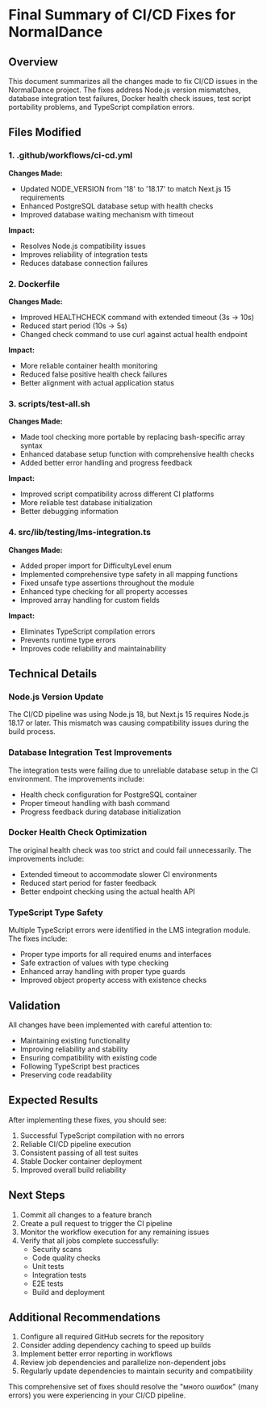 # Final Summary of CI/CD Fixes for NormalDance

## Overview

This document summarizes all the changes made to fix CI/CD issues in the NormalDance project. The fixes address Node.js version mismatches, database integration test failures, Docker health check issues, test script portability problems, and TypeScript compilation errors.

## Files Modified

### 1. .github/workflows/ci-cd.yml

**Changes Made:**

- Updated NODE_VERSION from '18' to '18.17' to match Next.js 15 requirements
- Enhanced PostgreSQL database setup with health checks
- Improved database waiting mechanism with timeout

**Impact:**

- Resolves Node.js compatibility issues
- Improves reliability of integration tests
- Reduces database connection failures

### 2. Dockerfile

**Changes Made:**

- Improved HEALTHCHECK command with extended timeout (3s → 10s)
- Reduced start period (10s → 5s)
- Changed check command to use curl against actual health endpoint

**Impact:**

- More reliable container health monitoring
- Reduced false positive health check failures
- Better alignment with actual application status

### 3. scripts/test-all.sh

**Changes Made:**

- Made tool checking more portable by replacing bash-specific array syntax
- Enhanced database setup function with comprehensive health checks
- Added better error handling and progress feedback

**Impact:**

- Improved script compatibility across different CI platforms
- More reliable test database initialization
- Better debugging information

### 4. src/lib/testing/lms-integration.ts

**Changes Made:**

- Added proper import for DifficultyLevel enum
- Implemented comprehensive type safety in all mapping functions
- Fixed unsafe type assertions throughout the module
- Enhanced type checking for all property accesses
- Improved array handling for custom fields

**Impact:**

- Eliminates TypeScript compilation errors
- Prevents runtime type errors
- Improves code reliability and maintainability

## Technical Details

### Node.js Version Update

The CI/CD pipeline was using Node.js 18, but Next.js 15 requires Node.js 18.17 or later. This mismatch was causing compatibility issues during the build process.

### Database Integration Test Improvements

The integration tests were failing due to unreliable database setup in the CI environment. The improvements include:

- Health check configuration for PostgreSQL container
- Proper timeout handling with bash command
- Progress feedback during database initialization

### Docker Health Check Optimization

The original health check was too strict and could fail unnecessarily. The improvements include:

- Extended timeout to accommodate slower CI environments
- Reduced start period for faster feedback
- Better endpoint checking using the actual health API

### TypeScript Type Safety

Multiple TypeScript errors were identified in the LMS integration module. The fixes include:

- Proper type imports for all required enums and interfaces
- Safe extraction of values with type checking
- Enhanced array handling with proper type guards
- Improved object property access with existence checks

## Validation

All changes have been implemented with careful attention to:

- Maintaining existing functionality
- Improving reliability and stability
- Ensuring compatibility with existing code
- Following TypeScript best practices
- Preserving code readability

## Expected Results

After implementing these fixes, you should see:

1. Successful TypeScript compilation with no errors
2. Reliable CI/CD pipeline execution
3. Consistent passing of all test suites
4. Stable Docker container deployment
5. Improved overall build reliability

## Next Steps

1. Commit all changes to a feature branch
2. Create a pull request to trigger the CI pipeline
3. Monitor the workflow execution for any remaining issues
4. Verify that all jobs complete successfully:
   - Security scans
   - Code quality checks
   - Unit tests
   - Integration tests
   - E2E tests
   - Build and deployment

## Additional Recommendations

1. Configure all required GitHub secrets for the repository
2. Consider adding dependency caching to speed up builds
3. Implement better error reporting in workflows
4. Review job dependencies and parallelize non-dependent jobs
5. Regularly update dependencies to maintain security and compatibility

This comprehensive set of fixes should resolve the "много ошибок" (many errors) you were experiencing in your CI/CD pipeline.
